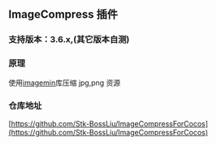 ## ImageCompress 插件

### 支持版本：3.6.x,(其它版本自测)

### 原理

使用[imagemin](https://github.com/imagemin)库压缩 jpg,png 资源

### 仓库地址

[https://github.com/Stk-BossLiu/ImageCompressForCocos](https://github.com/Stk-BossLiu/ImageCompressForCocos)
